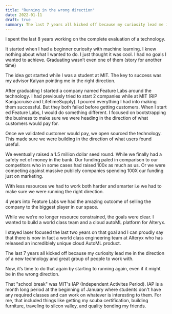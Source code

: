 ```yaml
---
title: "Running in the wrong direction"
date: 2022-01-11
draft: true
summary: The last 7 years all kicked off because my curiosity lead me in the direction of a new technology and great group of people to work with. Now, it’s time to do that again by starting to running again, even if it might be in the wrong direction. 
---
```

I spent the last 8 years working on the complete evaluation of a technology.

It started when I had a beginner curiosity with machine learning. I knew nothing about what I wanted to do. I just thought it was cool. I had no goals I wanted to achieve. Graduating wasn’t even one of them (story for another time) 

The idea got started while I was a student at MIT. The key to success was my advisor Kalyan pointing me in the right direction. 

After graduating I started a company named Feature Labs around the technology. I had previously tried to start 2 companies while at MIT (RIP Kangacruise and LifetimeSupply). I poured everything I had into making them successful. But they both failed before getting customers. When I start ed Feature Labs, I would do something different. I focused on bootstrapping the business to make sure we were heading in the direction of what customers would pay for. 

Once we validated customer would pay, we open sourced the technology. This made sure we were building in the direction of what users found useful. 

We eventually raised a 1.5 million dollar seed round. While we finally had a safety net of money in the bank. Our funding paled in comparison to our competitors who in some cases had raised 100x as much as us. Or we were competing against massive publicly companies spending 100X our funding just on marketing. 

With less resources we had to work both harder and smarter i.e we had to make sure we were running the right direction. 

4 years into Feature Labs we had the amazing outcome of selling the company to the biggest player in our space. 

While we we’re no longer resource constrained, the goals were clear. I wanted to build a world class team and a cloud autoML platform for Alteryx. 

I stayed laser focused the last two years on that goal and I can proudly say that there is now in fact a world class engineering team at Alteryx who has released an incrediblely unique cloud AutoML product. 

The last 7 years all kicked off because my curiosity lead me in the direction of a new technology and great group of people to work with. 

Now, it’s time to do that again by starting to running again, even if it might be in the wrong direction. 

That "school break" was MIT's IAP (Independent Activites Period). IAP is a month long period at the beginning of January where students don't have any required classes and can work on whatever is interesting to them. For me, that included things like getting my scuba certification, building furniture, traveling to silcon valley, and quality bonding my friends.